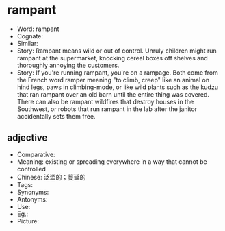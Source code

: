 # rampant

- Word: rampant
- Cognate: 
- Similar: 
- Story: Rampant means wild or out of control. Unruly children might run rampant at the supermarket, knocking cereal boxes off shelves and thoroughly annoying the customers.
- Story: If you're running rampant, you're on a rampage. Both come from the French word ramper meaning "to climb, creep" like an animal on hind legs, paws in climbing-mode, or like wild plants such as the kudzu that ran rampant over an old barn until the entire thing was covered. There can also be rampant wildfires that destroy houses in the Southwest, or robots that run rampant in the lab after the janitor accidentally sets them free.

## adjective

- Comparative: 
- Meaning: existing or spreading everywhere in a way that cannot be controlled
- Chinese: 泛滥的；蔓延的
- Tags: 
- Synonyms: 
- Antonyms: 
- Use: 
- Eg.: 
- Picture: 

